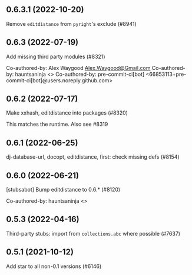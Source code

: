 ## 0.6.3.1 (2022-10-20)

Remove `editdistance` from `pyright`'s exclude (#8941)

## 0.6.3 (2022-07-19)

Add missing third party modules (#8321)

Co-authored-by: Alex Waygood <Alex.Waygood@Gmail.com>
Co-authored-by: hauntsaninja <>
Co-authored-by: pre-commit-ci[bot] <66853113+pre-commit-ci[bot]@users.noreply.github.com>

## 0.6.2 (2022-07-17)

Make xxhash, editdistance into packages (#8320)

This matches the runtime. Also see #8319

## 0.6.1 (2022-06-25)

dj-database-url, docopt, editdistance, first: check missing defs (#8154)

## 0.6.0 (2022-06-21)

[stubsabot] Bump editdistance to 0.6.* (#8120)

Co-authored-by: hauntsaninja <>

## 0.5.3 (2022-04-16)

Third-party stubs: import from `collections.abc` where possible (#7637)

## 0.5.1 (2021-10-12)

Add star to all non-0.1 versions (#6146)

